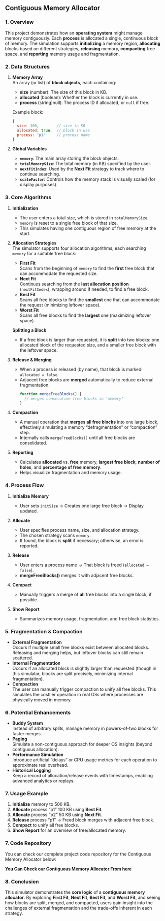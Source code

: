 ## **Contiguous Memory Allocator**

### **1. Overview**
This project demonstrates how an **operating system** might manage memory contiguously. Each **process** is allocated a single, continuous block of memory. The simulation supports **initializing** a memory region, **allocating** blocks based on different strategies, **releasing** memory, **compacting** free space, and **reporting** memory usage and fragmentation.

### **2. Data Structures**

1. **Memory Array**  
   An array (or list) of **block objects**, each containing:
   - **size** (number): The size of this block in KB.  
   - **allocated** (boolean): Whether the block is currently in use.  
   - **process** (string|null): The process ID if allocated, or `null` if free.

   Example block:
   ```js
   {
     size: 100,        // size in KB
     allocated: true,  // block in use
     process: "p1"     // process name
   }
   ```

2. **Global Variables**  
   - **`memory`**: The main array storing the block objects.  
   - **`totalMemorySize`**: The total memory (in KB) specified by the user.  
   - **`nextFitIndex`**: Used by the **Next Fit** strategy to track where to continue searching.  
   - **`scaleFactor`**: Controls how the memory stack is visually scaled (for display purposes).

### **3. Core Algorithms**

1. **Initialization**  
   - The user enters a total size, which is stored in `totalMemorySize`.  
   - `memory` is reset to a single free block of that size.  
   - This simulates having one contiguous region of free memory at the start.

2. **Allocation Strategies**  
   The simulator supports four allocation algorithms, each searching `memory` for a suitable free block:

   - **First Fit**  
     Scans from the beginning of `memory` to find the **first** free block that can accommodate the requested size.
   - **Next Fit**  
     Continues searching from the **last allocation position** (`nextFitIndex`), wrapping around if needed, to find a free block.
   - **Best Fit**  
     Scans all free blocks to find the **smallest** one that can accommodate the request (minimizing leftover space).
   - **Worst Fit**  
     Scans all free blocks to find the **largest** one (maximizing leftover space).

   **Splitting a Block**  
   - If a free block is larger than requested, it is **split** into two blocks: one allocated block of the requested size, and a smaller free block with the leftover space.

3. **Release & Merging**  
   - When a process is released (by name), that block is marked `allocated = false`.  
   - Adjacent free blocks are **merged** automatically to reduce external fragmentation.  
     ```js
     function mergeFreeBlocks() {
       // merges consecutive free blocks in 'memory'
     }
     ```

4. **Compaction**  
   - A manual operation that **merges all free blocks** into one large block, effectively simulating a memory “defragmentation” or “compaction” step.  
   - Internally calls `mergeFreeBlocks()` until all free blocks are consolidated.

5. **Reporting**  
   - Calculates **allocated** vs. **free** memory, **largest free block**, **number of holes**, and **percentage of free memory**.  
   - Helps visualize fragmentation and memory usage.

### **4. Process Flow**

1. **Initialize Memory**  
   - User sets `initSize` → Creates one large free block → Display updated.

2. **Allocate**  
   - User specifies process name, size, and allocation strategy.  
   - The chosen strategy scans `memory`.  
   - If found, the block is **split** if necessary; otherwise, an error is reported.

3. **Release**  
   - User enters a process name → That block is freed (`allocated = false`).  
   - **mergeFreeBlocks()** merges it with adjacent free blocks.

4. **Compact**  
   - Manually triggers a merge of **all** free blocks into a single block, if possible.

5. **Show Report**  
   - Summarizes memory usage, fragmentation, and free block statistics.

### **5. Fragmentation & Compaction**

- **External Fragmentation**  
  Occurs if multiple small free blocks exist between allocated blocks.  
  Releasing and merging helps, but leftover blocks can still remain scattered.  
- **Internal Fragmentation**  
  Occurs if an allocated block is slightly larger than requested (though in this simulator, blocks are split precisely, minimizing internal fragmentation).  
- **Compaction**  
  The user can manually trigger compaction to unify all free blocks. This simulates the costlier operation in real OSs where processes are physically moved in memory.

### **6. Potential Enhancements**

- **Buddy System**  
  Instead of arbitrary splits, manage memory in powers-of-two blocks for faster merges.  
- **Paging**  
  Simulate a non-contiguous approach for deeper OS insights (beyond contiguous allocation).  
- **Performance Simulation**  
  Introduce artificial “delays” or CPU usage metrics for each operation to approximate real overhead.  
- **Historical Logging**  
  Keep a record of allocation/release events with timestamps, enabling advanced analytics or replays.

### **7. Usage Example**

1. **Initialize** memory to 500 KB.  
2. **Allocate** process “p1” 100 KB using **Best Fit**.  
3. **Allocate** process “p2” 50 KB using **Next Fit**.  
4. **Release** process “p1” → Freed block merges with adjacent free block.  
5. **Compact** to unify all free blocks.  
6. **Show Report** for an overview of free/allocated memory.

### 7. Code Repository

You can check our complete project code repository for the Contiguous Memory Allocator below:

[**You Can Check our Contiguous Memory Allocator From here**]([https://github.com/yourusername/ContiguousMemoryAllocator](https://github.com/Eng-Ahmed-Hussien/Adv_OS_Task1))

### **8. Conclusion**

This simulator demonstrates the **core logic** of a **contiguous memory allocator**. By exploring **First Fit**, **Next Fit**, **Best Fit**, and **Worst Fit**, and seeing how blocks are split, merged, and compacted, users gain insight into the challenges of external fragmentation and the trade-offs inherent in each strategy.

